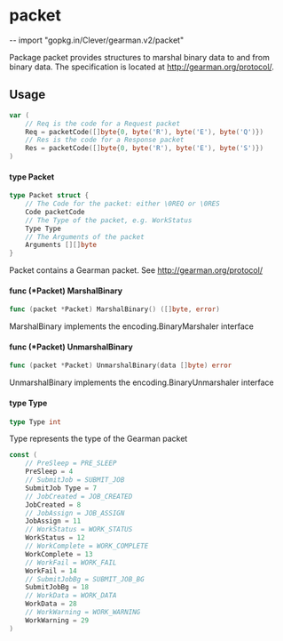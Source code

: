 # packet
--
    import "gopkg.in/Clever/gearman.v2/packet"

Package packet provides structures to marshal binary data to and from binary
data. The specification is located at http://gearman.org/protocol/.

## Usage

```go
var (
	// Req is the code for a Request packet
	Req = packetCode([]byte{0, byte('R'), byte('E'), byte('Q')})
	// Res is the code for a Response packet
	Res = packetCode([]byte{0, byte('R'), byte('E'), byte('S')})
)
```

#### type Packet

```go
type Packet struct {
	// The Code for the packet: either \0REQ or \0RES
	Code packetCode
	// The Type of the packet, e.g. WorkStatus
	Type Type
	// The Arguments of the packet
	Arguments [][]byte
}
```

Packet contains a Gearman packet. See http://gearman.org/protocol/

#### func (*Packet) MarshalBinary

```go
func (packet *Packet) MarshalBinary() ([]byte, error)
```
MarshalBinary implements the encoding.BinaryMarshaler interface

#### func (*Packet) UnmarshalBinary

```go
func (packet *Packet) UnmarshalBinary(data []byte) error
```
UnmarshalBinary implements the encoding.BinaryUnmarshaler interface

#### type Type

```go
type Type int
```

Type represents the type of the Gearman packet

```go
const (
	// PreSleep = PRE_SLEEP
	PreSleep = 4
	// SubmitJob = SUBMIT_JOB
	SubmitJob Type = 7
	// JobCreated = JOB_CREATED
	JobCreated = 8
	// JobAssign = JOB_ASSIGN
	JobAssign = 11
	// WorkStatus = WORK_STATUS
	WorkStatus = 12
	// WorkComplete = WORK_COMPLETE
	WorkComplete = 13
	// WorkFail = WORK_FAIL
	WorkFail = 14
	// SubmitJobBg = SUBMIT_JOB_BG
	SubmitJobBg = 18
	// WorkData = WORK_DATA
	WorkData = 28
	// WorkWarning = WORK_WARNING
	WorkWarning = 29
)
```
